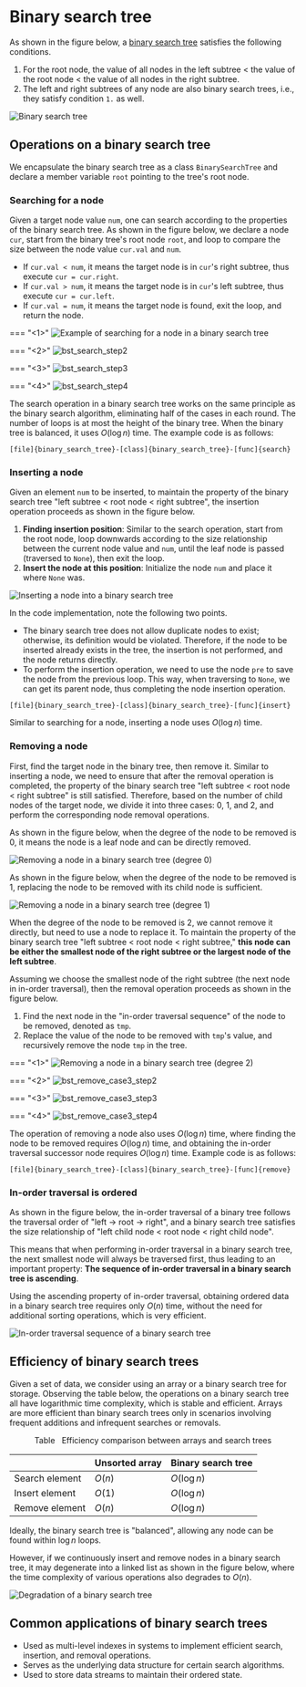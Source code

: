 # Binary search tree

As shown in the figure below, a <u>binary search tree</u> satisfies the following conditions.

1. For the root node, the value of all nodes in the left subtree $<$ the value of the root node $<$ the value of all nodes in the right subtree.
2. The left and right subtrees of any node are also binary search trees, i.e., they satisfy condition `1.` as well.

![Binary search tree](binary_search_tree.assets/binary_search_tree.png)

## Operations on a binary search tree

We encapsulate the binary search tree as a class `BinarySearchTree` and declare a member variable `root` pointing to the tree's root node.

### Searching for a node

Given a target node value `num`, one can search according to the properties of the binary search tree. As shown in the figure below, we declare a node `cur`, start from the binary tree's root node `root`, and loop to compare the size between the node value `cur.val` and `num`.

- If `cur.val < num`, it means the target node is in `cur`'s right subtree, thus execute `cur = cur.right`.
- If `cur.val > num`, it means the target node is in `cur`'s left subtree, thus execute `cur = cur.left`.
- If `cur.val = num`, it means the target node is found, exit the loop, and return the node.

=== "<1>"
    ![Example of searching for a node in a binary search tree](binary_search_tree.assets/bst_search_step1.png)

=== "<2>"
    ![bst_search_step2](binary_search_tree.assets/bst_search_step2.png)

=== "<3>"
    ![bst_search_step3](binary_search_tree.assets/bst_search_step3.png)

=== "<4>"
    ![bst_search_step4](binary_search_tree.assets/bst_search_step4.png)

The search operation in a binary search tree works on the same principle as the binary search algorithm, eliminating half of the cases in each round. The number of loops is at most the height of the binary tree. When the binary tree is balanced, it uses $O(\log n)$ time. The example code is as follows:

```src
[file]{binary_search_tree}-[class]{binary_search_tree}-[func]{search}
```

### Inserting a node

Given an element `num` to be inserted, to maintain the property of the binary search tree "left subtree < root node < right subtree", the insertion operation proceeds as shown in the figure below.

1. **Finding insertion position**: Similar to the search operation, start from the root node, loop downwards according to the size relationship between the current node value and `num`, until the leaf node is passed (traversed to `None`), then exit the loop.
2. **Insert the node at this position**: Initialize the node `num` and place it where `None` was.

![Inserting a node into a binary search tree](binary_search_tree.assets/bst_insert.png)

In the code implementation, note the following two points.

- The binary search tree does not allow duplicate nodes to exist; otherwise, its definition would be violated. Therefore, if the node to be inserted already exists in the tree, the insertion is not performed, and the node returns directly.
- To perform the insertion operation, we need to use the node `pre` to save the node from the previous loop. This way, when traversing to `None`, we can get its parent node, thus completing the node insertion operation.

```src
[file]{binary_search_tree}-[class]{binary_search_tree}-[func]{insert}
```

Similar to searching for a node, inserting a node uses $O(\log n)$ time.

### Removing a node

First, find the target node in the binary tree, then remove it. Similar to inserting a node, we need to ensure that after the removal operation is completed, the property of the binary search tree "left subtree < root node < right subtree" is still satisfied. Therefore, based on the number of child nodes of the target node, we divide it into three cases: 0, 1, and 2, and perform the corresponding node removal operations.

As shown in the figure below, when the degree of the node to be removed is $0$, it means the node is a leaf node and can be directly removed.

![Removing a node in a binary search tree (degree 0)](binary_search_tree.assets/bst_remove_case1.png)

As shown in the figure below, when the degree of the node to be removed is $1$, replacing the node to be removed with its child node is sufficient.

![Removing a node in a binary search tree (degree 1)](binary_search_tree.assets/bst_remove_case2.png)

When the degree of the node to be removed is $2$, we cannot remove it directly, but need to use a node to replace it. To maintain the property of the binary search tree "left subtree $<$ root node $<$ right subtree," **this node can be either the smallest node of the right subtree or the largest node of the left subtree**.

Assuming we choose the smallest node of the right subtree (the next node in in-order traversal), then the removal operation proceeds as shown in the figure below.

1. Find the next node in the "in-order traversal sequence" of the node to be removed, denoted as `tmp`.
2. Replace the value of the node to be removed with `tmp`'s value, and recursively remove the node `tmp` in the tree.

=== "<1>"
    ![Removing a node in a binary search tree (degree 2)](binary_search_tree.assets/bst_remove_case3_step1.png)

=== "<2>"
    ![bst_remove_case3_step2](binary_search_tree.assets/bst_remove_case3_step2.png)

=== "<3>"
    ![bst_remove_case3_step3](binary_search_tree.assets/bst_remove_case3_step3.png)

=== "<4>"
    ![bst_remove_case3_step4](binary_search_tree.assets/bst_remove_case3_step4.png)

The operation of removing a node also uses $O(\log n)$ time, where finding the node to be removed requires $O(\log n)$ time, and obtaining the in-order traversal successor node requires $O(\log n)$ time. Example code is as follows:

```src
[file]{binary_search_tree}-[class]{binary_search_tree}-[func]{remove}
```

### In-order traversal is ordered

As shown in the figure below, the in-order traversal of a binary tree follows the traversal order of "left $\rightarrow$ root $\rightarrow$ right", and a binary search tree satisfies the size relationship of "left child node $<$ root node $<$ right child node".

This means that when performing in-order traversal in a binary search tree, the next smallest node will always be traversed first, thus leading to an important property: **The sequence of in-order traversal in a binary search tree is ascending**.

Using the ascending property of in-order traversal, obtaining ordered data in a binary search tree requires only $O(n)$ time, without the need for additional sorting operations, which is very efficient.

![In-order traversal sequence of a binary search tree](binary_search_tree.assets/bst_inorder_traversal.png)

## Efficiency of binary search trees

Given a set of data, we consider using an array or a binary search tree for storage. Observing the table below, the operations on a binary search tree all have logarithmic time complexity, which is stable and efficient. Arrays are more efficient than binary search trees only in scenarios involving frequent additions and infrequent searches or removals.

<p align="center"> Table <id> &nbsp; Efficiency comparison between arrays and search trees </p>

|                | Unsorted array | Binary search tree |
| -------------- | -------------- | ------------------ |
| Search element | $O(n)$         | $O(\log n)$        |
| Insert element | $O(1)$         | $O(\log n)$        |
| Remove element | $O(n)$         | $O(\log n)$        |

Ideally, the binary search tree is "balanced", allowing any node can be found within $\log n$ loops.

However, if we continuously insert and remove nodes in a binary search tree, it may degenerate into a linked list as shown in the figure below, where the time complexity of various operations also degrades to $O(n)$.

![Degradation of a binary search tree](binary_search_tree.assets/bst_degradation.png)

## Common applications of binary search trees

- Used as multi-level indexes in systems to implement efficient search, insertion, and removal operations.
- Serves as the underlying data structure for certain search algorithms.
- Used to store data streams to maintain their ordered state.
